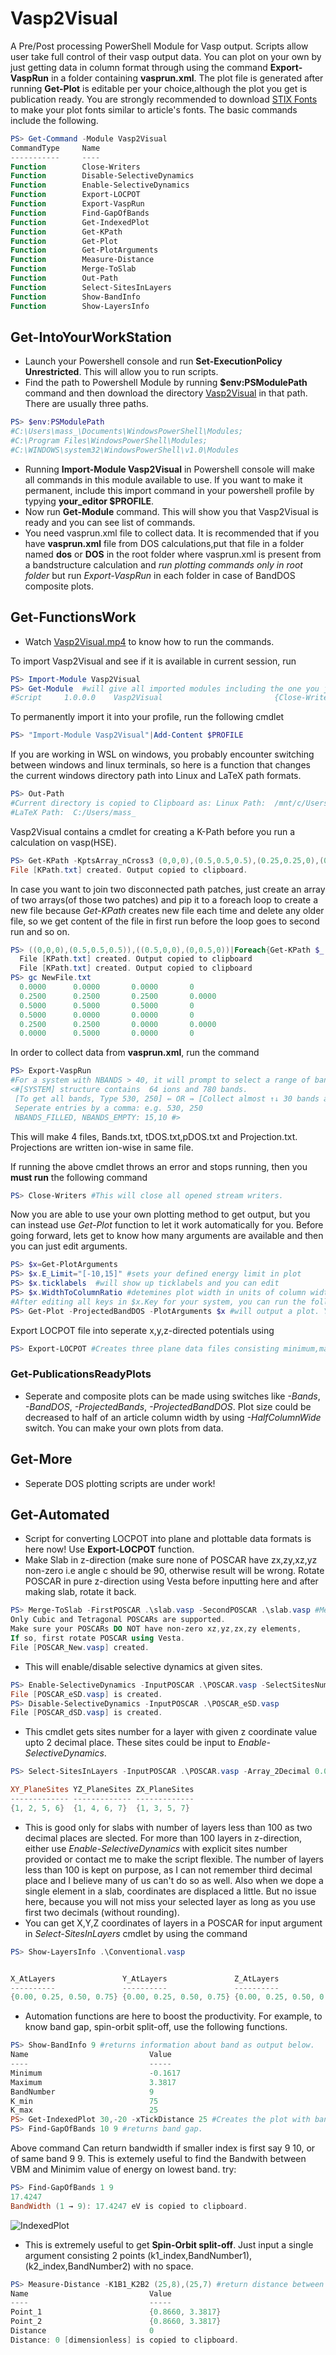 # Vasp2Visual
A Pre/Post processing PowerShell Module for Vasp output. Scripts allow user take full control of their vasp output data. You can plot on your own by just getting data in column format through using the command **Export-VaspRun** in a folder containing **vasprun.xml**. The plot file is generated after running **Get-Plot** is editable per your choice,although the plot you get is publication ready. You are strongly recommended to download [STIX Fonts](https://www.stixfonts.org/) to make your plot fonts similar to article's fonts. The basic commands include the following.
```powershell
PS> Get-Command -Module Vasp2Visual
CommandType     Name
-----------     ----
Function        Close-Writers
Function        Disable-SelectiveDynamics
Function        Enable-SelectiveDynamics
Function        Export-LOCPOT
Function        Export-VaspRun
Function        Find-GapOfBands
Function        Get-IndexedPlot
Function        Get-KPath
Function        Get-Plot
Function        Get-PlotArguments
Function        Measure-Distance
Function        Merge-ToSlab
Function        Out-Path
Function        Select-SitesInLayers
Function        Show-BandInfo
Function        Show-LayersInfo
```
## Get-IntoYourWorkStation
- Launch your Powershell console and run **Set-ExecutionPolicy Unrestricted**. This will allow you to run scripts.
- Find the path to Powershell Module by running **$env:PSModulePath** command and then download the directory [Vasp2Visual](Vasp2Visual) in that path. There are usually three paths.
```powershell
PS> $env:PSModulePath
#C:\Users\mass_\Documents\WindowsPowerShell\Modules;
#C:\Program Files\WindowsPowerShell\Modules;
#C:\WINDOWS\system32\WindowsPowerShell\v1.0\Modules
```
- Running **Import-Module Vasp2Visual** in Powershell console will make all commands in this module available to use. If you want to make it permanent, include this import command in your powershell profile by typying **your_editor $PROFILE**.
- Now run **Get-Module** command. This will show you that Vasp2Visual is ready and you can see list of commands.
- You need vasprun.xml file to collect data. It is recommended that if you have **vasprun.xml** file from DOS calculations,put that file in a folder named **dos** or **DOS** in the root folder where vasprun.xml is present from a bandstructure calculation and *run plotting commands only in root folder* but run *Export-VaspRun* in each folder in case of BandDOS composite plots.
## Get-FunctionsWork
- Watch [Vasp2Visual.mp4](Vasp2Visual.mp4) to know how to run the commands.

To import Vasp2Visual and see if it is available in current session, run
```powershell
PS> Import-Module Vasp2Visual
PS> Get-Module  #will give all imported modules including the one you just imported
#Script     1.0.0.0    Vasp2Visual                         {Close-Writers, Get-KPath, Get-Plot, Get-PlotArguments...}
```
To permanently import it into your profile, run the following cmdlet
```powershell
PS> "Import-Module Vasp2Visual"|Add-Content $PROFILE
```
If you are working in WSL on windows, you probably encounter switching between windows and linux terminals, so here is a function that changes the current windows directory path into Linux and LaTeX path formats.
```powershell
PS> Out-Path
#Current directory is copied to Clipboard as: Linux Path:  /mnt/c/Users/mass_
#LaTeX Path:  C:/Users/mass_
```
Vasp2Visual contains a cmdlet for creating a K-Path before you run a calculation on vasp(HSE).
```powershell
PS> Get-KPath -KptsArray_nCross3 (0,0,0),(0.5,0.5,0.5),(0.25,0.25,0),(0.5,0,0) -nPerInterval 10
File [KPath.txt] created. Output copied to clipboard.
```
In case you want to join two disconnected path patches, just create an array of two arrays(of those two patches) and pip it to a foreach loop to create a new file because *Get-KPath* creates new file each time and delete any older file, so we get content of the file in first run before the loop goes to second run and so on.
```powershell
PS> ((0,0,0),(0.5,0.5,0.5)),((0.5,0,0),(0,0.5,0))|Foreach{Get-KPath $_ 3; (Get-Content .\KPath.txt)|Add-Content .\NewFile.txt}
  File [KPath.txt] created. Output copied to clipboard
  File [KPath.txt] created. Output copied to clipboard
PS> gc NewFile.txt
  0.0000      0.0000       0.0000       0
  0.2500      0.2500       0.2500       0.0000
  0.5000      0.5000       0.5000       0
  0.5000      0.0000       0.0000       0
  0.2500      0.2500       0.0000       0.0000
  0.0000      0.5000       0.0000       0
```
In order to collect data from **vasprun.xml**, run the command
```powershell
PS> Export-VaspRun
#For a system with NBANDS > 40, it will prompt to select a range of bands
<#[SYSTEM] structure contains  64 ions and 780 bands.           
 [To get all bands, Type 530, 250] ⇚ OR ⇛ [Collect almost ↑↓ 30 bands around VBM]
 Seperate entries by a comma: e.g. 530, 250                         
 NBANDS_FILLED, NBANDS_EMPTY: 15,10 #>
```
This will make 4 files, Bands.txt, tDOS.txt,pDOS.txt and Projection.txt. Projections are written ion-wise in same file. 

If running the above cmdlet throws an error and stops running, then you **must run** the following command
```powershell
PS> Close-Writers #This will close all opened stream writers. 
```
Now you are able to use your own plotting method to get output, but you can instead use *Get-Plot* function to let it work automatically for you. Before going forward, lets get to know how many arguments are available and then you can just edit arguments.
```powershell
PS> $x=Get-PlotArguments
PS> $x.E_Limit="[-10,15]" #sets your defined energy limit in plot
PS> $x.ticklabels  #will show up ticklabels and you can edit
PS> $x.WidthToColumnRatio #detemines plot width in units of column width of article.
#After editing all keys in $x.Key for your system, you can run the following cmdlet to get plot
PS> Get-Plot -ProjectedBandDOS -PlotArguments $x #will output a plot. You can add -HalfColumnWide switch to make small size plots.
```
Export LOCPOT file into seperate x,y,z-directed potentials using
```powershell
PS> Export-LOCPOT #Creates three plane data files consisting minimum,maximum and average potential in each direction.
```
### Get-PublicationsReadyPlots
- Seperate and composite plots can be made using switches like *-Bands*, *-BandDOS*, *-ProjectedBands*, *-ProjectedBandDOS*. Plot size could be decreased to half of an article column width by using *-HalfColumnWide* switch. You can make your own plots from data.
## Get-More
- Seperate DOS plotting scripts are under work!
## Get-Automated
- Script for converting LOCPOT into plane and plottable data formats is here now! Use **Export-LOCPOT** function.
- Make Slab in z-direction (make sure none of POSCAR have zx,zy,xz,yz non-zero i.e angle c should be 90, otherwise result will be wrong. Rotate POSCAR in pure z-direction using Vesta before inputting here and after making slab, rotate it back.
```powershell
PS> Merge-ToSlab -FirstPOSCAR .\slab.vasp -SecondPOSCAR .\slab.vasp #Merges two POSCARS in z-direction
Only Cubic and Tetragonal POSCARs are supported.
Make sure your POSCARs DO NOT have non-zero xz,yz,zx,zy elements,
If so, first rotate POSCAR using Vesta.
File [POSCAR_New.vasp] created.
```
- This will enable/disable selective dynamics at given sites.
```powershell
PS> Enable-SelectiveDynamics -InputPOSCAR .\POSCAR.vasp -SelectSitesNumber 1,2,5
File [POSCAR_eSD.vasp] is created.
PS> Disable-SelectiveDynamics -InputPOSCAR .\POSCAR_eSD.vasp
File [POSCAR_dSD.vasp] is created.
```
- This cmdlet gets sites number for a layer with given z coordinate value upto 2 decimal place. These sites could be input to *Enable-SelectiveDynamics*.
```powershell
PS> Select-SitesInLayers -InputPOSCAR .\POSCAR.vasp -Array_2Decimal 0.00,0.25

XY_PlaneSites YZ_PlaneSites ZX_PlaneSites
------------- ------------- -------------
{1, 2, 5, 6}  {1, 4, 6, 7}  {1, 3, 5, 7}
```
- This is good only for slabs with number of layers less than 100 as two decimal places are slected. For more than 100 layers in z-direction, either use *Enable-SelectiveDynamics* with explicit sites number provided or contact me to make the script flexible. The number of layers less than 100  is kept on purpose, as I can not remember third decimal place and I believe many of us can't do so as well. Also when we dope a single element in a slab, coordinates are displaced a little. But no issue here, because you will not miss your selected layer as long as you use first two decimals (without rounding).
- You can get X,Y,Z coordinates of layers in a POSCAR for input argument in *Select-SitesInLayers* cmdlet by using the command
```powershell
PS> Show-LayersInfo .\Conventional.vasp


X_AtLayers               Y_AtLayers               Z_AtLayers
----------               ----------               ----------
{0.00, 0.25, 0.50, 0.75} {0.00, 0.25, 0.50, 0.75} {0.00, 0.25, 0.50, 0.75}
```
- Automation functions are here to boost the productivity. For example, to know band gap, spin-orbit split-off, use the following functions.
```powershell
PS> Show-BandInfo 9 #returns information about band as output below.
Name                           Value                                           
----                           -----                                           
Minimum                        -0.1617                                         
Maximum                        3.3817                                          
BandNumber                     9                                               
K_min                          75                                              
K_max                          25
PS> Get-IndexedPlot 30,-20 -xTickDistance 25 #Creates the plot with bands and k-point indexed as givnen in figure below.
PS> Find-GapOfBands 10 9 #returns band gap. 
```
Above command Can return bandwidth if smaller index is first say 9 10, or of same band 9 9. This is extemely useful to find the Bandwith between VBM and Minimim value of energy on lowest band. try:
```powershell
PS> Find-GapOfBands 1 9
17.4247
BandWidth (1 → 9): 17.4247 eV is copied to clipboard.
```
![IndexedPlot](IndexedPlot.svg)
- This is extremely useful to get **Spin-Orbit split-off**. Just input a single argument consisting 2 points (k1_index,BandNumber1),(k2_index,BandNumber2) with no space.
```powershell
PS> Measure-Distance -K1B1_K2B2 (25,8),(25,7) #return distance between any two points on k-E plane. Below is return of Above command.
Name                           Value                                           
----                           -----                                           
Point_1                        {0.8660, 3.3817}                                
Point_2                        {0.8660, 3.3817}                                
Distance                       0                                               
Distance: 0 [dimensionless] is copied to clipboard.
```

